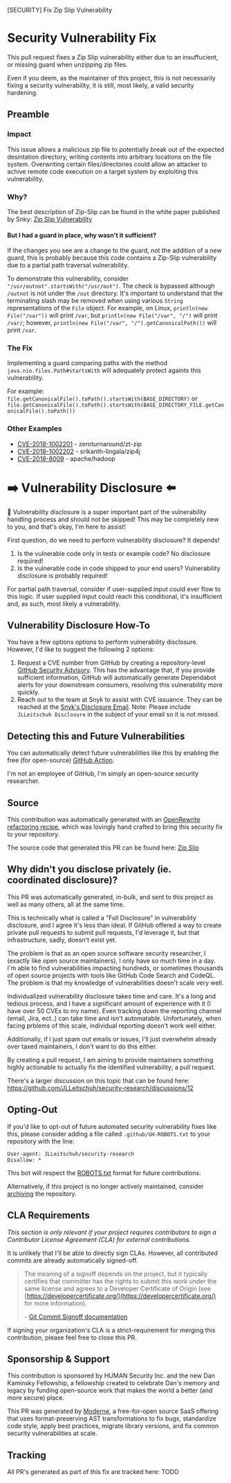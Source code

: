 [SECURITY] Fix Zip Slip Vulnerability

# Security Vulnerability Fix

This pull request fixes a Zip Slip vulnerability either due to an insuffucient, or missing guard when unzipping zip files.

Even if you deem, as the maintainer of this project, this is not necessarily fixing a security vulnerability, it is still, most likely, a valid security hardening.

## Preamble

### Impact

This issue allows a malicious zip file to potentially break out of the expected desintation directory, writing contents into arbitrary locations on the file system.
Overwriting certain files/directories could allow an attacker to achive remote code execution on a target system by exploiting this vulnerability.

### Why?

The best description of Zip-Slip can be found in the white paper published by Snky: [Zip Slip Vulnerability](https://snyk.io/research/zip-slip-vulnerability)

#### But I had a guard in place, why wasn't it sufficient?

If the changes you see are a change to the guard, not the addition of a new guard, this is probably because this code contains a Zip-Slip vulnerability due to a partial path traversal vulnerability.

To demonstrate this vulnerability, consider `"/usr/outnot".startsWith("/usr/out")`.
The check is bypassed although `/outnot` is not under the `/out` directory.
It's important to understand that the terminating slash may be removed when using various `String` representations of the `File` object.
For example, on Linux, `println(new File("/var"))` will print `/var`, but `println(new File("/var", "/")` will print `/var/`;
however, `println(new File("/var", "/").getCanonicalPath())` will print `/var`.

### The Fix

Implementing a guard comparing paths with the method `java.nio.files.Path#startsWith` will adequately protect againts this vulnerability.

For example: `file.getCanonicalFile().toPath().startsWith(BASE_DIRECTORY)` or `file.getCanonicalFile().toPath().startsWith(BASE_DIRECTORY_FILE.getCanonicalFile().toPath())`

### Other Examples

 - [CVE-2018-1002201](https://snyk.io/vuln/SNYK-JAVA-ORGZEROTURNAROUND-31681) - zeroturnaround/zt-zip
 - [CVE-2018-1002202](https://snyk.io/vuln/SNYK-JAVA-NETLINGALAZIP4J-31679) - srikanth-lingala/zip4j
 - [CVE-2018-8009](https://nvd.nist.gov/vuln/detail/CVE-2018-8009) - apache/hadoop

# :arrow_right: Vulnerability Disclosure :arrow_left:

:wave: Vulnerability disclosure is a super important part of the vulnerability handling process and should not be skipped! This may be completely new to you, and that's okay, I'm here to assist!

First question, do we need to perform vulnerability disclosure? It depends!

 1. Is the vulnerable code only in tests or example code? No disclosure required!
 2. Is the vulnerable code in code shipped to your end users? Vulnerability disclosure is probably required!

For partial path traversal, consider if user-supplied input could ever flow to this logic. If user supplied input could reach this conditional, it's  insufficient and, as such, most likely a vulnerability.

## Vulnerability Disclosure How-To

You have a few options options to perform vulnerability disclosure. However, I'd like to suggest the following 2 options:

 1. Request a CVE number from GitHub by creating a repository-level [GitHub Security Advisory](https://docs.github.com/en/code-security/repository-security-advisories/creating-a-repository-security-advisory). This has the advantage that, if you provide sufficient information, GitHub will automatically generate Dependabot alerts for your downstream consumers, resolving this vulnerability more quickly.
 2. Reach out to the team at Snyk to assist with CVE issuance. They can be reached at the [Snyk's Disclosure Email](mailto:report@snyk.io). Note: Please include `JLLeitschuh Disclosure` in the subject of your email so it is not missed.

## Detecting this and Future Vulnerabilities

You can automatically detect future vulnerabilities like this by enabling the free (for open-source) [GitHub Action](https://github.com/github/codeql-action).

I'm not an employee of GitHub, I'm simply an open-source security researcher.

## Source

This contribution was automatically generated with an [OpenRewrite](https://github.com/openrewrite/rewrite) [refactoring recipe](https://docs.openrewrite.org/), which was lovingly hand crafted to bring this security fix to your repository.

The source code that generated this PR can be found here:
[Zip Slip](https://github.com/openrewrite/rewrite-java-security/blob/main/src/main/java/org/openrewrite/java/security/ZipSlip.java)

## Why didn't you disclose privately (ie. coordinated disclosure)?

This PR was automatically generated, in-bulk, and sent to this project as well as many others, all at the same time.

This is technically what is called a "Full Disclosure" in vulnerability disclosure, and I agree it's less than ideal. If GitHub offered a way to create private pull requests to submit pull requests, I'd leverage it, but that infrastructure, sadly, doesn't exist yet.

The problem is that as an open source software security researcher, I (exactly like open source maintainers), I only have so much time in a day. I'm able to find vulnerabilities impacting hundreds, or sometimes thousands of open source projects with tools like GitHub Code Search and CodeQL. The problem is that my knowledge of vulnerabilities doesn't scale very well.

Individualized vulnerability disclosure takes time and care. It's a long and tedious process, and I have a significant amount of experience with it (I have over 50 CVEs to my name). Even tracking down the reporting channel (email, Jira, ect..) can take time and isn't automatable. Unfortunately, when facing prblems of this scale, individual reporting doesn't work well either.

Additionally, if I just spam out emails or issues, I'll just overwhelm already over taxed maintainers, I don't want to do this either.

By creating a pull request, I am aiming to provide maintainers something highly actionable to actually fix the identified vulnerability; a pull request.

There's a larger discussion on this topic that can be found here:  https://github.com/JLLeitschuh/security-research/discussions/12

## Opting-Out

If you'd like to opt-out of future automated security vulnerability fixes like this, please consider adding a file called
`.github/GH-ROBOTS.txt` to your repository with the line:

```
User-agent: JLLeitschuh/security-research
Disallow: *
```

This bot will respect the [ROBOTS.txt](https://moz.com/learn/seo/robotstxt) format for future contributions.

Alternatively, if this project is no longer actively maintained, consider [archiving](https://help.github.com/en/github/creating-cloning-and-archiving-repositories/about-archiving-repositories) the repository.

## CLA Requirements

_This section is only relevant if your project requires contributors to sign a Contributor License Agreement (CLA) for external contributions._

It is unlikely that I'll be able to directly sign CLAs. However, all contributed commits are already automatically signed-off.

> The meaning of a signoff depends on the project, but it typically certifies that committer has the rights to submit this work under the same license and agrees to a Developer Certificate of Origin 
> (see [https://developercertificate.org/](https://developercertificate.org/) for more information).
>
> \- [Git Commit Signoff documentation](https://developercertificate.org/)

If signing your organization's CLA is a strict-requirement for merging this contribution, please feel free to close this PR.

## Sponsorship & Support

This contribution is sponsored by HUMAN Security Inc. and the new Dan Kaminsky Fellowship, a fellowship created to celebrate Dan's memory and legacy by funding open-source work that makes the world a better (and more secure) place.

This PR was generated by [Moderne](https://www.moderne.io/), a free-for-open source SaaS offering that uses format-preserving AST transformations to fix bugs, standardize code style, apply best practices, migrate library versions, and fix common security vulnerabilities at scale.

## Tracking

All PR's generated as part of this fix are tracked here: TODO
